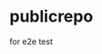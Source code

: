 # publicrepo
for e2e test





























































































































































































































































































































































































































































































































































































































































































































































































































































































































































































































































































































































































































































































































































































































































































































































































































































































































































































































































































































































































































































































































































































































































































































































































































































































































































































































































































































































































































































































































































































































































































































































































































































































































































































































































































































































































































































































































































































































































